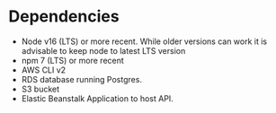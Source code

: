 # Dependencies

- Node v16 (LTS) or more recent. While older versions can work it is advisable to keep node to latest LTS version
- npm 7 (LTS) or more recent
- AWS CLI v2
- RDS database running Postgres.
- S3 bucket
- Elastic Beanstalk Application to host API.